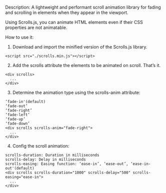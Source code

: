 Description:
A lightweight and performant scroll animation library for fading and scrolling in elements when they appear in the viewport.

Using Scrolls.js, you can animate HTML elements even if their CSS properties are not animatable.

How to use it:
1. Download and import the minified version of the Scrolls.js library.
```
<script src="./scrolls.min.js"></script>
```

2. Add the scrolls attribute the elements to be animated on scroll. That’s it.
```
<div scrolls>
  ...
</div>
```

3. Determine the animation type using the scrolls-anim attribute:
```
‘fade-in'(default)
‘fade-out’
‘fade-right’
‘fade-left’
‘fade-up’
‘fade-down’
<div scrolls scrolls-anim="fade-right">
  ...
</div>
```

4. Config the scroll animation:
```
scrolls-duration: Duration in milliseconds
scrolls-delay: Delay in milliseconds
scrolls-easing: Easing function: ‘ease-in’, ‘ease-out’, ‘ease-in-out'(default)
<div scrolls scrolls-duration="1000" scrolls-delay="500" scrolls-easing="ease-in">
  ...
</div>
```
